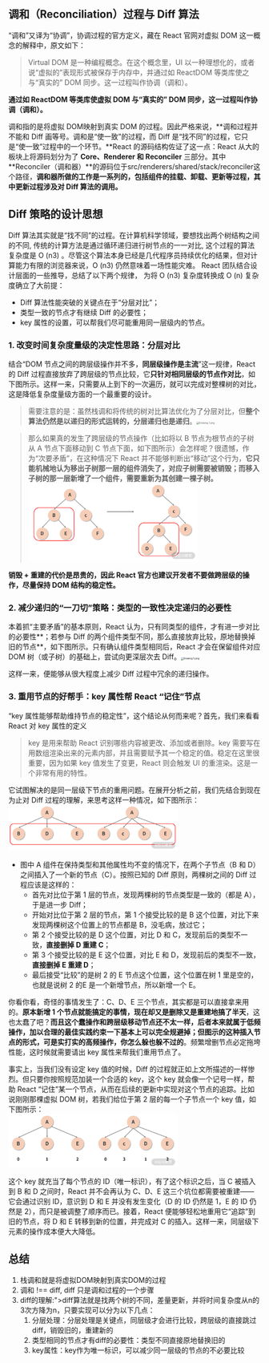 ## 调和（Reconciliation）过程与 Diff 算法

“调和”又译为“协调”，协调过程的官方定义，藏在 React 官网对虚拟 DOM 这一概念的解释中，原文如下：

>Virtual DOM 是一种编程概念。在这个概念里，UI 以一种理想化的，或者说“虚拟的”表现形式被保存于内存中，并通过如 ReactDOM 等类库使之与“真实的” DOM 同步。这一过程叫作协调（调和）。

**通过如 ReactDOM 等类库使虚拟 DOM 与“真实的” DOM 同步，这一过程叫作协调（调和）。**

调和指的是将虚拟 DOM映射到真实 DOM 的过程。因此严格来说，**调和过程并不能和 Diff 画等号。调和是“使一致”的过程，而 Diff 是“找不同”的过程，它只是“使一致”过程中的一个环节。**React 的源码结构佐证了这一点：React 从大的板块上将源码划分为了 **Core、Renderer 和 Reconciler** 三部分。其中 **Reconciler（调和器）**的源码位于src/renderers/shared/stack/reconciler这个路径，**调和器所做的工作是一系列的，包括组件的挂载、卸载、更新等过程，其中更新过程涉及对 Diff 算法的调用。**

## Diff 策略的设计思想

Diff 算法其实就是“找不同”的过程。在计算机科学领域，要想找出两个树结构之间的不同, 传统的计算方法是通过循环递归进行树节点的一一对比,  这个过程的算法复杂度是 O (n3) 。尽管这个算法本身已经是几代程序员持续优化的结果，但对计算能力有限的浏览器来说，O (n3) 仍然意味着一场性能灾难。
React 团队结合设计层面的一些推导，总结了以下两个规律， 为将 O (n3) 复杂度转换成 O (n) 复杂度确立了大前提：

* Diff 算法性能突破的关键点在于“分层对比”；
* 类型一致的节点才有继续 Diff 的必要性；
* key 属性的设置，可以帮我们尽可能重用同一层级内的节点。

### 1. 改变时间复杂度量级的决定性思路：分层对比

结合“DOM 节点之间的跨层级操作并不多，**同层级操作是主流**”这一规律，React 的 Diff 过程直接放弃了跨层级的节点比较，它**只针对相同层级的节点作对比**，如下图所示。这样一来，只需要从上到下的一次遍历，就可以完成对整棵树的对比，这是降低复杂度量级方面的一个最重要的设计。

> 需要注意的是：虽然栈调和将传统的树对比算法优化为了分层对比，但**整个算法仍然是以递归的形式运转的，分层递归也是递归**。<img src="https://s0.lgstatic.com/i/image/M00/6C/14/Ciqc1F-qYhGAEPpKAAEByai_5tk134.png" alt="Drawing 1.png" style="zoom: 33%;" />

> 那么如果真的发生了跨层级的节点操作（比如将以 B 节点为根节点的子树从 A 节点下面移动到 C 节点下面，如下图所示）会怎样呢？很遗憾，作为“次要矛盾”，在这种情况下 React 并不能够判断出“移动”这个行为，**它只能机械地认为移出子树那一层的组件消失了，对应子树需要被销毁；而移入子树的那一层新增了一个组件，需要重新为其创建一棵子树。<br><img src="07.栈调和StackReconciler的过程.assets/CgqCHl-qYhqAbo1HAAGSgsK973k251.png" alt="Drawing 3.png" style="zoom: 33%;" />**

**销毁 + 重建的代价是昂贵的，因此 React 官方也建议开发者不要做跨层级的操作，尽量保持 DOM 结构的稳定性。**

### 2. 减少递归的“一刀切”策略：类型的一致性决定递归的必要性

本着抓“主要矛盾”的基本原则，React 认为，只有同类型的组件，才有进一步对比的必要性**；若参与 Diff 的两个组件类型不同，那么直接放弃比较，原地替换掉旧的节点**，如下图所示。只有确认组件类型相同后，React 才会在保留组件对应 DOM 树（或子树）的基础上，尝试向更深层次去 Diff。<img src="https://s0.lgstatic.com/i/image/M00/6C/15/Ciqc1F-qYiqAbfiqAAD0Bt0pyEY472.png" alt="Drawing 5.png" style="zoom:33%;" />

这样一来，便能够从很大程度上减少 Diff 过程中冗余的递归操作。

### 3. 重用节点的好帮手：key 属性帮 React “记住”节点

“key 属性能够帮助维持节点的稳定性”，这个结论从何而来呢？首先，我们来看看 React 对 key 属性的定义

>key 是用来帮助 React 识别哪些内容被更改、添加或者删除。key 需要写在用数组渲染出来的元素内部，并且需要赋予其一个稳定的值。稳定在这里很重要，因为如果 key 值发生了变更，React 则会触发 UI 的重渲染。这是一个非常有用的特性。

它试图解决的是同一层级下节点的重用问题。在展开分析之前，我们先结合到现在为止对 Diff 过程的理解，来思考这样一种情况，如下图所示：<br><img src="07.&quot;栈调和Stack Reconciler&quot;的过程与Diff思想.assets/CgqCHl-qYjGANI2jAAC86KpVHsE612-20220823221041425.png" alt="Drawing 7.png" style="zoom: 33%;" />

* 图中 A 组件在保持类型和其他属性均不变的情况下，在两个子节点（B 和 D）之间插入了一个新的节点（C）。按照已知的 Diff 原则，两棵树之间的 Diff 过程应该是这样的：
  * 首先对比位于第 1 层的节点，发现两棵树的节点类型是一致的（都是 A），于是进一步 Diff；
  * 开始对比位于第 2 层的节点，第 1 个接受比较的是 B 这个位置，对比下来发现两棵树这个位置上的节点都是 B，没毛病，放过它；
  * 第 2 个接受比较的是 D 这个位置，对比 D 和 C，发现前后的类型不一致，**直接删掉 D 重建 C**；
  * 第 3 个接受比较的是 E 这个位置，对比 E 和 D，发现前后的类型不一致，**直接删掉 E 重建 D**；
  * 最后接受“比较”的是树 2 的 E 节点这个位置，这个位置在树 1 里是空的，也就是说树 2 的E 是一个新增节点，所以新增一个 E。

你看你看，奇怪的事情发生了：C、D、E 三个节点，其实都是可以直接拿来用的。**原本新增 1 个节点就能搞定的事情，现在却又是删除又是重建地搞了半天**，这也太蠢了吧？**而且这个蠢操作和跨层级移动节点还不太一样，后者本来就属于低频操作，加以合理的最佳实践约束一下基本上可以完全规避掉；但图示的这种插入节点的形式，可是实打实的高频操作，你怎么躲也躲不过的**。频繁增删节点必定拖垮性能，这时候就需要请出 key 属性来帮我们重用节点了。

事实上，当我们没有设定 key 值的时候，Diff 的过程就正如上文所描述的一样惨烈。但只要你按照规范加装一个合适的 key，这个 key 就会像一个记号一样，帮助 React “记住”某一个节点，从而在后续的更新中实现对这个节点的追踪。比如说刚刚那棵虚拟 DOM 树，若我们给位于第 2 层的每一个子节点一个 key 值，如下图所示：<br><img src="07.栈调和StackReconciler的过程与Diff思想.assets/Ciqc1F-qYkOANYXaAAC2tCBcU4k280.png" alt="Drawing 9.png" style="zoom:33%;" />

这个 key 就充当了每个节点的 ID（唯一标识），有了这个标识之后，当 C 被插入到 B 和 D 之间时，React 并不会再认为 C、D、E 这三个坑位都需要被重建——它会通过识别 ID，意识到 D 和 E 并没有发生变化（D 的 ID 仍然是 1，E 的 ID 仍然是 2），而只是被调整了顺序而已。接着，React 便能够轻松地重用它“追踪”到旧的节点，将 D 和 E 转移到新的位置，并完成对 C 的插入。这样一来，同层级下元素的操作成本便大大降低。

## 总结

1. 栈调和就是将虚拟DOM映射到真实DOM的过程
2. 调和 !== diff, diff 只是调和过程的一个步骤
3. diff的理解:">diff算法就是找两个树的不同，差量更新，并将时间复杂度从n的3次方降为n，只要实现可以分为以下几点：
   1. 分层处理：分层处理是关键点，同层级才会进行比较，跨层级的直接跳过diff，销毁旧的，重建新的
   2. 类型相同的节点才有diff的必要性：类型不同直接原地替换旧的
   3. key属性：key作为唯一标识，可以减少同一层级的节点的不必要比较







